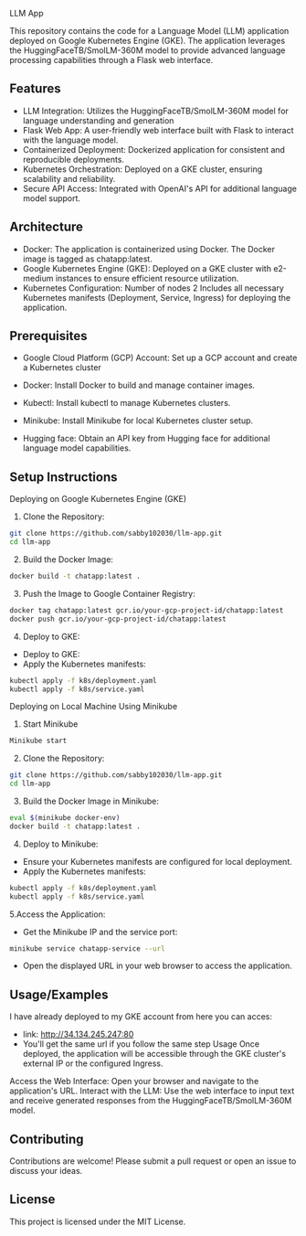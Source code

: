 LLM App


This repository contains the code for a Language Model (LLM) application deployed on Google Kubernetes Engine (GKE). The application leverages the HuggingFaceTB/SmolLM-360M model to provide advanced language processing capabilities through a Flask web interface.
## Features

- LLM Integration: Utilizes the HuggingFaceTB/SmolLM-360M model for language understanding and generation
- Flask Web App: A user-friendly web interface built with Flask to interact with the language model.
- Containerized Deployment: Dockerized application for consistent and reproducible deployments.
- Kubernetes Orchestration: Deployed on a GKE cluster, ensuring scalability and reliability.
- Secure API Access: Integrated with OpenAI's API for additional language model support.


## Architecture

- Docker: The application is containerized using Docker. The Docker image is tagged as chatapp:latest.
- Google Kubernetes Engine (GKE): Deployed on a GKE cluster with e2-medium instances to ensure efficient resource utilization.
- Kubernetes Configuration: Number of nodes 2 Includes all necessary Kubernetes manifests (Deployment, Service, Ingress) for deploying the application.
## Prerequisites

- Google Cloud Platform (GCP) Account: Set up a GCP account and create a Kubernetes cluster

- Docker: Install Docker to build and manage container images.

- Kubectl: Install kubectl to manage Kubernetes clusters.

- Minikube: Install Minikube for local Kubernetes cluster setup.

- Hugging face: Obtain an API key from Hugging face for additional language model capabilities.
## Setup Instructions

Deploying on Google Kubernetes Engine (GKE)

1. Clone the Repository:
```bash
git clone https://github.com/sabby102030/llm-app.git
cd llm-app
```
2. Build the Docker Image:
```bash
docker build -t chatapp:latest .
```

3. Push the Image to Google Container Registry:
```bash
docker tag chatapp:latest gcr.io/your-gcp-project-id/chatapp:latest
docker push gcr.io/your-gcp-project-id/chatapp:latest
```
4. Deploy to GKE:
- Deploy to GKE:
- Apply the Kubernetes manifests:
```bash
kubectl apply -f k8s/deployment.yaml
kubectl apply -f k8s/service.yaml
```
Deploying on Local Machine Using Minikube
1. Start Minikube
```bash
Minikube start
```
2. Clone the Repository:
```bash
git clone https://github.com/sabby102030/llm-app.git
cd llm-app
```
3. Build the Docker Image in Minikube:
```bash
eval $(minikube docker-env)
docker build -t chatapp:latest .
```
4. Deploy to Minikube:
- Ensure your Kubernetes manifests are configured for local deployment.
- Apply the Kubernetes manifests:
```bash
kubectl apply -f k8s/deployment.yaml
kubectl apply -f k8s/service.yaml
```

5.Access the Application:
- Get the Minikube IP and the service port:
```bash
minikube service chatapp-service --url
```
- Open the displayed URL in your web browser to access the application.

## Usage/Examples
I have already deployed to my GKE account from here you can acces:
- link: http://34.134.245.247:80
- You'll get the same url if you follow the same step
Usage
Once deployed, the application will be accessible through the GKE cluster's external IP or the configured Ingress.

Access the Web Interface: Open your browser and navigate to the application's URL.
Interact with the LLM: Use the web interface to input text and receive generated responses from the HuggingFaceTB/SmolLM-360M model.

## Contributing

Contributions are welcome! Please submit a pull request or open an issue to discuss your ideas.
## License

This project is licensed under the MIT License.
